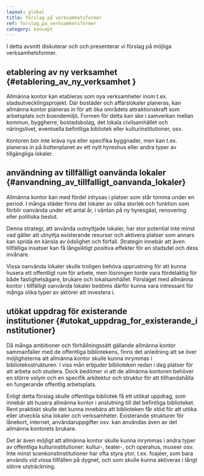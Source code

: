 ```yaml
---
layout: global
title: förslag på verksamhetsformer
ref: forslag_pa_verksamhetsformer
category: koncept
---
```


I detta avsnitt diskuterar och och presenterar vi förslag på möjliga verksamhetsformer.

## etablering av ny verksamhet {#etablering_av_ny_verksamhet }

Allmänna kontor kan etableras som nya verksamheter inom t.ex. stadsutvecklingsprojekt. Där bostäder och affärslokaler planeras, kan allmänna kontor planeras in för att öka områdets attraktionskraft som arbetsplats och boendemiljö. Formen för detta kan ske i samverkan mellan kommun, byggherre, bostadsbolag, det lokala civilsamhället och näringslivet, eventuella befintliga bibliotek eller kulturinstitutioner, osv. 
  
Kontoren bör inte kräva nya eller specifika byggnader, men kan t.ex. planeras in på bottenplanet av ett nytt hyreshus eller andra typer av tillgängliga lokaler.

## användning av tillfälligt oanvända lokaler {#anvandning_av_tillfalligt_oanvanda_lokaler}

Allmänna kontor kan med fördel inhysas i platser som står tomma under en period. I många städer finns det lokaler av olika storlek och funktion som förblir oanvända under ett antal år, i väntan på ny hyresgäst, renovering eller politiska beslut.
  
Denna strategi, att använda outnyttjade lokaler, har stor potential inte minst vad gäller att utnyttja existerande resurser och aktivera platser som annars kan sprida en känsla av ödslighet och förfall. Strategin innebär att även tillfälliga insatser kan få långsiktigt positiva effekter för en stadsdel och dess invånare.
  
Vissa oanvända lokaler skulle troligen behöva upprustning för att kunna husera ett offentligt rum för arbete, men lösningen torde vara fördelaktig för både fastighetsägare, brukare och lokalsamhället. Förslaget med allmänna kontor i tillfälligt oanvända lokaler bedöms därför kunna vara intressant för många olika typer av aktörer att investera i.

## utökat uppdrag för existerande institutioner {#utokat_uppdrag_for_existerande_institutioner}

Då många ambitioner och förhållningssätt gällande allmänna kontor sammanfaller med de offentliga bibliotekens, finns det anledning att se över möjligheterna att allmänna kontor skulle kunna inrymmas i biblioteksstrukturen. I viss mån erbjuder biblioteken redan i dag platser för att arbeta och studera. Dock bedömer vi att de allmänna kontoren behöver en större volym och en specifik arkitektur och struktur för att tillhandahålla en fungerande offentlig arbetsplats.
  
Enligt detta förslag skulle offentliga bibliotek få ett utökat uppdrag, som innebär att husera allmänna kontor i anslutning till det befintliga biblioteket. Rent praktiskt skulle det kunna innebära att biblioteken får stöd för att utöka eller utveckla sina lokaler och verksamheter. Existerande strukturer för lånekort, internet, användaruppgifter osv. kan användas även av det allmänna kontorets brukare. 
  
Det är även möjligt att allmänna kontor skulle kunna inrymmas i andra typer av offentliga kulturinstitutioner: kultur-, teater-, och operahus, museer osv. Inte minst scenkonstinstitutioner har ofta styra ytor, t.ex. foajéer, som bara används vid vissa tillfällen på dygnet, och som skulle kunna aktiveras i långt större utsträckning.
